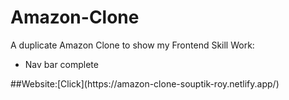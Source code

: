 # Amazon-Clone
A duplicate Amazon Clone to show my Frontend Skill
Work:
<ul>
  <li>Nav bar complete</li>
</ul>
##Website:[Click](https://amazon-clone-souptik-roy.netlify.app/)

